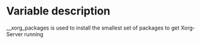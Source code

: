 # Variable description
__xorg_packages is used to install the smallest set of packages to get Xorg-Server running

